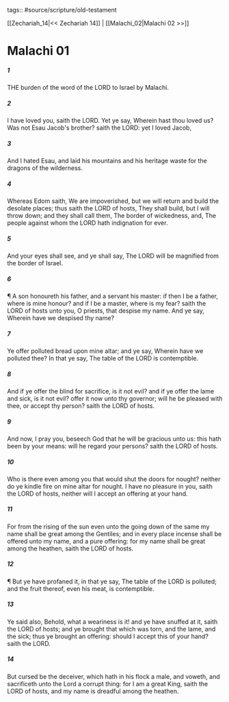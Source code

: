 tags:: #source/scripture/old-testament

[[Zechariah_14|<< Zechariah 14]] | [[Malachi_02|Malachi 02 >>]]

# Malachi 01

##### 1

THE burden of the word of the LORD to Israel by Malachi.

##### 2

I have loved you, saith the LORD. Yet ye say, Wherein hast thou loved us? Was not Esau Jacob's brother? saith the LORD: yet I loved Jacob,

##### 3

And I hated Esau, and laid his mountains and his heritage waste for the dragons of the wilderness.

##### 4

Whereas Edom saith, We are impoverished, but we will return and build the desolate places; thus saith the LORD of hosts, They shall build, but I will throw down; and they shall call them, The border of wickedness, and, The people against whom the LORD hath indignation for ever.

##### 5

And your eyes shall see, and ye shall say, The LORD will be magnified from the border of Israel.

##### 6

¶ A son honoureth his father, and a servant his master: if then I be a father, where is mine honour? and if I be a master, where is my fear? saith the LORD of hosts unto you, O priests, that despise my name. And ye say, Wherein have we despised thy name?

##### 7

Ye offer polluted bread upon mine altar; and ye say, Wherein have we polluted thee? In that ye say, The table of the LORD is contemptible.

##### 8

And if ye offer the blind for sacrifice, is it not evil? and if ye offer the lame and sick, is it not evil? offer it now unto thy governor; will he be pleased with thee, or accept thy person? saith the LORD of hosts.

##### 9

And now, I pray you, beseech God that he will be gracious unto us: this hath been by your means: will he regard your persons? saith the LORD of hosts.

##### 10

Who is there even among you that would shut the doors for nought? neither do ye kindle fire on mine altar for nought. I have no pleasure in you, saith the LORD of hosts, neither will I accept an offering at your hand.

##### 11

For from the rising of the sun even unto the going down of the same my name shall be great among the Gentiles; and in every place incense shall be offered unto my name, and a pure offering: for my name shall be great among the heathen, saith the LORD of hosts.

##### 12

¶ But ye have profaned it, in that ye say, The table of the LORD is polluted; and the fruit thereof, even his meat, is contemptible.

##### 13

Ye said also, Behold, what a weariness is it! and ye have snuffed at it, saith the LORD of hosts; and ye brought that which was torn, and the lame, and the sick; thus ye brought an offering: should I accept this of your hand? saith the LORD.

##### 14

But cursed be the deceiver, which hath in his flock a male, and voweth, and sacrificeth unto the Lord a corrupt thing: for I am a great King, saith the LORD of hosts, and my name is dreadful among the heathen.
